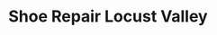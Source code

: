 ---
title: "Shoe Repair Locust Valley"
url: /locust-valley/shoe-repair-locust-valley/
shop: shoes
---